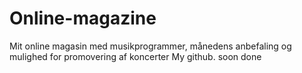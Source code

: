 # Online-magazine
Mit online magasin med musikprogrammer, månedens anbefaling og mulighed for promovering af koncerter
My github. soon done
